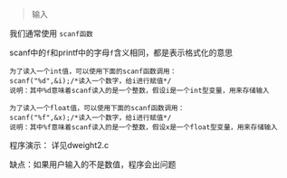 >输入

我们通常使用 `scanf函数`

scanf中的`f`和printf中的字母`f`含义相同，都是表示格式化的意思

```
为了读入一个int值，可以使用下面的scanf函数调用：
scanf("%d",&i);/*读入一个数字，给i进行赋值*/
说明：其中%d意味着scanf读入的是一个整数，假设i是一个int型变量，用来存储输入
```
```
为了读入一个float值，可以使用下面的scanf函数调用：
scanf("%f",&x);/*读入一个数字，给i进行赋值*/
说明：其中%f意味着scanf读入的是一个整数，假设x是一个float型变量，用来存储输入
```
程序演示：
详见dweight2.c

缺点：如果用户输入的不是数值，程序会出问题